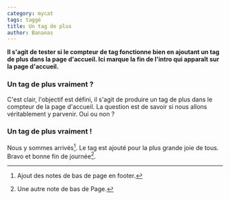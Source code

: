 ```yaml
---
category: mycat
tags: taggé
title: Un tag de plus
author: Bananas
---
```

**Il s'agit de tester si le compteur de tag fonctionne bien en ajoutant un tag de plus dans la page d'accueil. Ici marque la fin de l'intro qui apparaît sur la page d'accueil.**
<!--intro-->

### Un tag de plus vraiment ?
C'est clair, l'objectif est défini, il s'agit de produire un tag de plus dans le compteur de la page d'accueil. La question est de savoir si nous allons véritablement y parvenir. Oui ou non ?

### Un tag de plus vraiment !
Nous y sommes arrivés[^1]. Le tag est ajouté pour la plus grande joie de tous. Bravo et bonne fin de journée[^2].

[^1]: Ajout des notes de bas de page en footer.
[^2]: Une autre note de bas de Page.